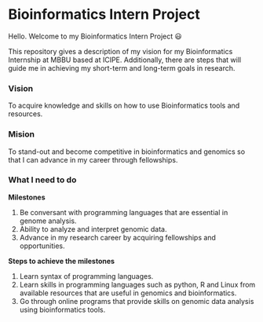 # Bioinformatics Intern Project

Hello. Welcome to my Bioinformatics Intern Project :smiley:

This repository gives a description of my vision for my Bioinformatics Internship at MBBU based at ICIPE. Additionally, there are steps that will guide me in achieving my short-term and long-term goals in research.

### **Vision**

To acquire knowledge and skills on how to use Bioinformatics tools and resources.

### **Mision**

To stand-out and become competitive in bioinformatics and genomics so that I can advance in my career through fellowships.

### **What I need to do**

**Milestones**
 1. Be conversant with programming languages that are essential in genome analysis.
 2. Ability to analyze and interpret genomic data.
 3. Advance in my research career by acquiring fellowships and opportunities.

**Steps to achieve the milestones**
 1. Learn syntax of programming languages.
 2. Learn skills in programming languages such as python, R and Linux from available resources that are useful in genomics and bioinformatics.
 3. Go through online programs that provide skills on genomic data analysis using bioinformatics tools.
